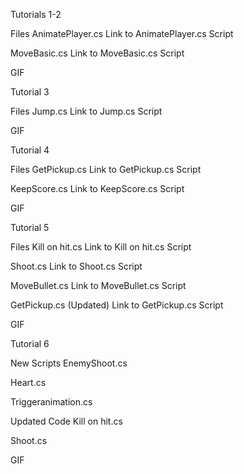 Tutorials 1-2


Files
AnimatePlayer.cs
Link to AnimatePlayer.cs Script


MoveBasic.cs
Link to MoveBasic.cs Script


GIF 

Tutorial 3

Files
Jump.cs
Link to Jump.cs Script


GIF 

Tutorial 4

Files
GetPickup.cs
Link to GetPickup.cs Script


KeepScore.cs
Link to KeepScore.cs Script


GIF 

Tutorial 5

Files
Kill on hit.cs
Link to Kill on hit.cs Script


Shoot.cs
Link to Shoot.cs Script

MoveBullet.cs
Link to MoveBullet.cs Script

GetPickup.cs (Updated)
Link to GetPickup.cs Script

GIF

Tutorial 6

New Scripts
EnemyShoot.cs



Heart.cs

Triggeranimation.cs


Updated Code
Kill on hit.cs


Shoot.cs

GIF
